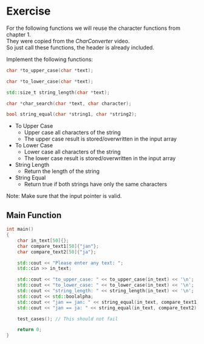 # Exercise

For the following functions we will reuse the character functions from chapter 1.  
They were copied from the *CharConverter* video.  
So just call these functions, the header is already included.

Implement the following functions:

```cpp
char *to_upper_case(char *text);

char *to_lower_case(char *text);

std::size_t string_length(char *text);

char *char_search(char *text, char character);

bool string_equal(char *string1, char *string2);
```

- To Upper Case
  - Upper case all characters of the string
  - The upper case result is stored/overwritten in the input array
- To Lower Case
  - Lower case all characters of the string
  - The lower case result is stored/overwritten in the input array
- String Length
  - Return the length of the string
- String Equal
  - Return true if both strings have only the same characters

Note: Make sure that the input pointer is valid.

## Main Function

```cpp
int main()
{
    char in_text[50]{};
    char compare_text1[50]{"jan"};
    char compare_text2[50]{"ja"};

    std::cout << "Please enter any text: ";
    std::cin >> in_text;

    std::cout << "to_upper_case: " << to_upper_case(in_text) << '\n';
    std::cout << "to_lower_case: " << to_lower_case(in_text) << '\n';
    std::cout << "string_length: " << string_length(in_text) << '\n';
    std::cout << std::boolalpha;
    std::cout << "jan == jan: " << string_equal(in_text, compare_text1) << '\n';
    std::cout << "jan == ja: " << string_equal(in_text, compare_text2) << '\n';

    test_cases(); // This should not fail

    return 0;
}
```
